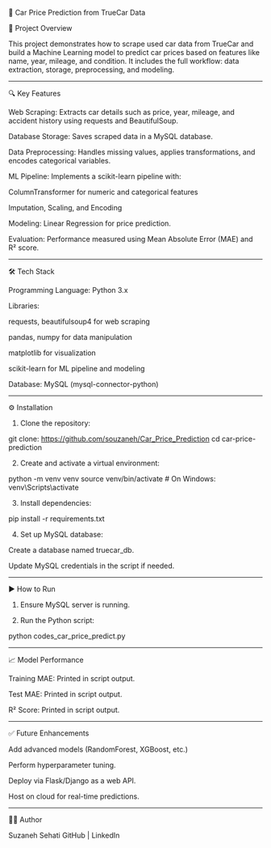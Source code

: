 🚗 Car Price Prediction from TrueCar Data

📌 Project Overview

This project demonstrates how to scrape used car data from TrueCar and build a Machine Learning model to predict car prices based on features like name, year, mileage, and condition. It includes the full workflow: data extraction, storage, preprocessing, and modeling.


---

🔍 Key Features

Web Scraping: Extracts car details such as price, year, mileage, and accident history using requests and BeautifulSoup.

Database Storage: Saves scraped data in a MySQL database.

Data Preprocessing: Handles missing values, applies transformations, and encodes categorical variables.

ML Pipeline: Implements a scikit-learn pipeline with:

ColumnTransformer for numeric and categorical features

Imputation, Scaling, and Encoding


Modeling: Linear Regression for price prediction.

Evaluation: Performance measured using Mean Absolute Error (MAE) and R² score.



---

🛠️ Tech Stack

Programming Language: Python 3.x

Libraries:

requests, beautifulsoup4 for web scraping

pandas, numpy for data manipulation

matplotlib for visualization

scikit-learn for ML pipeline and modeling


Database: MySQL (mysql-connector-python)


---

⚙️ Installation

1. Clone the repository:

git clone: https://github.com/souzaneh/Car_Price_Prediction
cd car-price-prediction


2. Create and activate a virtual environment:

python -m venv venv
source venv/bin/activate    # On Windows: venv\Scripts\activate


3. Install dependencies:

pip install -r requirements.txt


4. Set up MySQL database:

Create a database named truecar_db.

Update MySQL credentials in the script if needed.

---

▶️ How to Run

1. Ensure MySQL server is running.


2. Run the Python script:

python codes_car_price_predict.py




---

📈 Model Performance

Training MAE: Printed in script output.

Test MAE: Printed in script output.

R² Score: Printed in script output.



---

✅ Future Enhancements

Add advanced models (RandomForest, XGBoost, etc.)

Perform hyperparameter tuning.

Deploy via Flask/Django as a web API.

Host on cloud for real-time predictions.


---

👩‍💻 Author

Suzaneh Sehati
GitHub | LinkedIn
